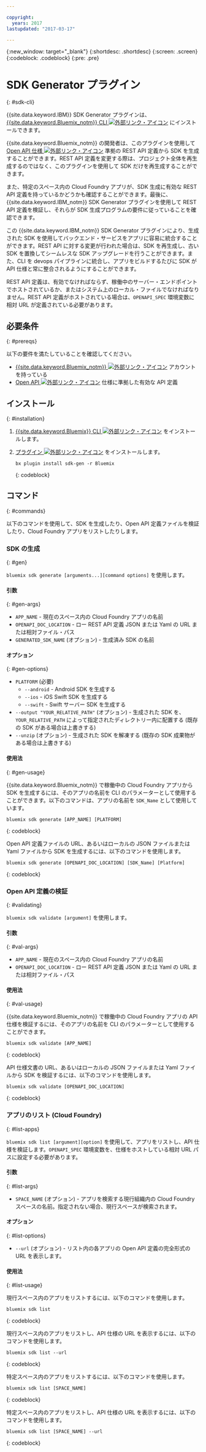 ```yaml
---

copyright:
  years: 2017
lastupdated: "2017-03-17"

---
```

{:new_window: target="_blank"}
{:shortdesc: .shortdesc}
{:screen: .screen}
{:codeblock: .codeblock}
{:pre: .pre}

# SDK Generator プラグイン
{: #sdk-cli}

{{site.data.keyword.IBM}} SDK Generator プラグインは、[{{site.data.keyword.Bluemix_notm}} CLI ![外部リンク・アイコン](../icons/launch-glyph.svg "外部リンク・アイコン")](/docs/cli/reference/bluemix_cli/index.html) にインストールできます。

{{site.data.keyword.Bluemix_notm}} の開発者は、このプラグインを使用して [Open API 仕様 ![外部リンク・アイコン](../icons/launch-glyph.svg "外部リンク・アイコン")](https://www.openapis.org/) 準拠の REST API 定義から SDK を生成することができます。REST API 定義を変更する際は、プロジェクト全体を再生成するのではなく、このプラグインを使用して SDK だけを再生成することができます。

また、特定のスペース内の Cloud Foundry アプリが、SDK 生成に有効な REST API 定義を持っているかどうかも確認することができます。最後に、{{site.data.keyword.IBM_notm}} SDK Generator プラグインを使用して REST API 定義を検証し、それらが SDK 生成プログラムの要件に従っていることを確認できます。

この {{site.data.keyword.IBM_notm}} SDK Generator プラグインにより、生成された SDK を使用してバックエンド・サービスをアプリに容易に統合することができます。REST API に対する変更が行われた場合は、SDK を再生成し、古い SDK を置換してシームレスな SDK アップグレードを行うことができます。また、CLI を devops パイプラインに統合し、アプリをビルドするたびに SDK が API 仕様と常に整合されるようにすることができます。

REST API 定義は、有効でなければならず、稼働中のサーバー・エンドポイントでホストされているか、またはシステム上のローカル・ファイルでなければなりません。REST API 定義がホストされている場合は、`OPENAPI_SPEC` 環境変数に相対 URL が定義されている必要があります。


## 必要条件
{: #prereqs}

以下の要件を満たしていることを確認してください。

* [{{site.data.keyword.Bluemix_notm}} ![外部リンク・アイコン](../icons/launch-glyph.svg "外部リンク・アイコン")](http://bluemix.net) アカウントを持っている
* [Open API ![外部リンク・アイコン](../icons/launch-glyph.svg "外部リンク・アイコン")](https://www.openapis.org/) 仕様に準拠した有効な API 定義


## インストール
{: #installation}

1. [{{site.data.keyword.Bluemix}} CLI ![外部リンク・アイコン](../icons/launch-glyph.svg "外部リンク・アイコン")](http://clis.ng.bluemix.net/ui/home.html) をインストールします。

2. [プラグイン ![外部リンク・アイコン](../icons/launch-glyph.svg "外部リンク・アイコン")](/docs/cli/reference/bluemix_cli/index.html#install_plug-in) をインストールします。

	```
	bx plugin install sdk-gen -r Bluemix
	```
	{: codeblock}


## コマンド
{: #commands}

以下のコマンドを使用して、SDK を生成したり、Open API 定義ファイルを検証したり、Cloud Foundry アプリをリストしたりします。


### SDK の生成
{: #gen}

`bluemix sdk generate [arguments...][command options]` を使用します。


#### 引数
{: #gen-args}

* `APP_NAME` - 現在のスペース内の Cloud Foundry アプリの名前
* `OPENAPI_DOC_LOCATION` - ロー REST API 定義 JSON または Yaml の URL または相対ファイル・パス
* `GENERATED_SDK_NAME` (オプション) - 生成済み SDK の名前


#### オプション
{: #gen-options}

* `PLATFORM` (必要)
   * `--android` - Android SDK を生成する
   * `--ios` - iOS Swift SDK を生成する
   * `--swift` - Swift サーバー SDK を生成する
* `--output "YOUR_RELATIVE_PATH"` (オプション) - 生成された SDK を、`YOUR_RELATIVE_PATH` によって指定されたディレクトリー内に配置する (既存の SDK がある場合は上書きする)
* `--unzip` (オプション) - 生成された SDK を解凍する (既存の SDK 成果物がある場合は上書きする)


#### 使用法
{: #gen-usage}

{{site.data.keyword.Bluemix_notm}} で稼働中の Cloud Foundry アプリから SDK を生成するには、そのアプリの名前を CLI のパラメーターとして使用することができます。以下のコマンドは、アプリの名前を `SDK_Name` として使用しています。

```
bluemix sdk generate [APP_NAME] [PLATFORM]
```
{: codeblock}

Open API 定義ファイルの URL、あるいはローカルの JSON ファイルまたは Yaml ファイルから SDK を生成するには、以下のコマンドを使用します。

```
bluemix sdk generate [OPENAPI_DOC_LOCATION] [SDK_Name] [Platform]
```
{: codeblock}


### Open API 定義の検証
{: #validating}

`bluemix sdk validate [argument]` を使用します。


#### 引数
{: #val-args}

* `APP_NAME` - 現在のスペース内の Cloud Foundry アプリの名前
* `OPENAPI_DOC_LOCATION` - ロー REST API 定義 JSON または Yaml の URL または相対ファイル・パス


#### 使用法
{: #val-usage}

{{site.data.keyword.Bluemix_notm}} で稼働中の Cloud Foundry アプリの API 仕様を検証するには、そのアプリの名前を CLI のパラメーターとして使用することができます。

```
bluemix sdk validate [APP_NAME]
```
{: codeblock}

API 仕様文書の URL、あるいはローカルの JSON ファイルまたは Yaml ファイルから SDK を検証するには、以下のコマンドを使用します。

```
bluemix sdk validate [OPENAPI_DOC_LOCATION]
```
{: codeblock}



### アプリのリスト (Cloud Foundry)
{: #list-apps}

`bluemix sdk list [argument][option]` を使用して、アプリをリストし、API 仕様を検証します。`OPENAPI_SPEC` 環境変数を、仕様をホストしている相対 URL パスに設定する必要があります。


#### 引数
{: #list-args}

* `SPACE_NAME` (オプション) - アプリを検索する現行組織内の Cloud Foundry スペースの名前。指定されない場合、現行スペースが検索されます。


#### オプション
{: #list-options}

* `--url` (オプション) - リスト内の各アプリの Open API 定義の完全形式の URL を表示します。


#### 使用法
{: #list-usage}

現行スペース内のアプリをリストするには、以下のコマンドを使用します。

```
bluemix sdk list
```
{: codeblock}

現行スペース内のアプリをリストし、API 仕様の URL を表示するには、以下のコマンドを使用します。

```
bluemix sdk list --url
```
{: codeblock}

特定スペース内のアプリをリストするには、以下のコマンドを使用します。

```
bluemix sdk list [SPACE_NAME]
```
{: codeblock}

特定スペース内のアプリをリストし、API 仕様の URL を表示するには、以下のコマンドを使用します。

```
bluemix sdk list [SPACE_NAME] --url
```
{: codeblock}
